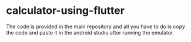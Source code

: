 # calculator-using-flutter

The code is provided in the main repository and all you have to do is copy the code and paste it in the android studio after running the emulator.
